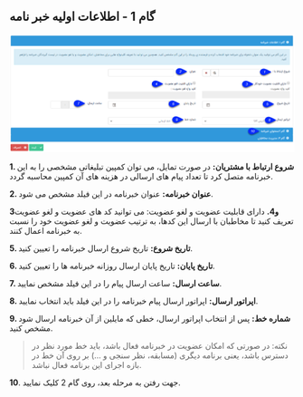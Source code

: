 ﻿## گام 1 - اطلاعات اولیه خبر نامه 



![](advertising-khabarnameh-2.png)

**1. شروع ارتباط با مشتریان:** در صورت تمایل، می توان کمپین تبلیغاتی مشخصی را به این خبرنامه متصل کرد تا تعداد پیام های ارسالی در هزینه های آن کمپین محاسبه گردد.

**2. عنوان خبرنامه:** عنوان خبرنامه در این فیلد مشخص می شود.

**3و4.** دارای قابلیت عضویت و لغو عضویت: می توانید کد های عضویت و لغو عضویت تعریف کنید تا مخاطبان با ارسال این کدها، به ترتیب عضویت و لغو عضویت خود را نسبت به خبرنامه اعمال کنند.

**5. تاریخ شروع:** تاریخ شروع ارسال خبرنامه را تعیین کنید.

**6. تاریخ پایان:** تاریخ پایان ارسال روزانه خبرنامه ها را تعیین کنید.

**7. ساعت ارسال:** ساعت ارسال پیام را در این فیلد مشخص نمایید.

**8. اپراتور ارسال:** اپراتور ارسال پیام خبرنامه را در این فیلد باید انتخاب نمایید.

**9. شماره خط:** پس از انتخاب اپراتور ارسال، خطی که مایلین از آن خبرنامه ارسال شود مشخص کنید.

> نکته: در صورتی که امکان عضویت در خبرنامه فعال باشد، باید خط مورد نظر در دسترس باشد، یعنی برنامه دیگری (مسابقه، نظر سنجی و ...) بر روی آن خط در بازه اجرای این برنامه فعال نباشد.


**10**. جهت رفتن به مرحله بعد، روی گام 2 کلیک نمایید.
